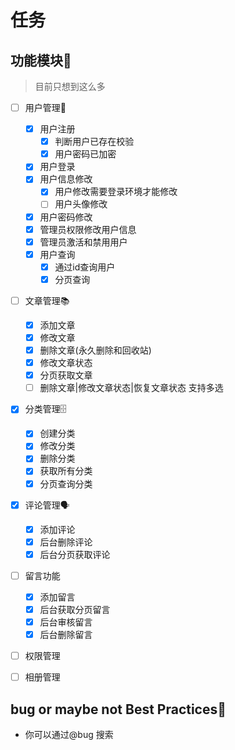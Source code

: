# 任务

## 功能模块🚀

> 目前只想到这么多

- [ ] 用户管理👥
    - [x] 用户注册
        - [x] 判断用户已存在校验
        - [x] 用户密码已加密
    - [x] 用户登录
    - [x] 用户信息修改
        - [x] 用户修改需要登录环境才能修改
        - [ ] 用户头像修改
    - [x]  用户密码修改
    - [x] 管理员权限修改用户信息
    - [x] 管理员激活和禁用用户
    - [x] 用户查询
        - [x] 通过id查询用户
        - [x] 分页查询
- [ ] 文章管理📚
    - [x] 添加文章
    - [x] 修改文章
    - [x] 删除文章(永久删除和回收站)
    - [x] 修改文章状态
    - [x] 分页获取文章
    - [ ] 删除文章|修改文章状态|恢复文章状态 支持多选
- [x] 分类管理🗄️
    - [X] 创建分类
    - [x] 修改分类
    - [x] 删除分类
    - [x] 获取所有分类
    - [x] 分页查询分类
- [x] 评论管理🗣️
    - [x] 添加评论
    - [x] 后台删除评论
    - [x] 后台分页获取评论
- [ ] 留言功能
    - [x] 添加留言
    - [x] 后台获取分页留言
    - [x] 后台审核留言
    - [x] 后台删除留言
- [ ] 权限管理
- [ ] 相册管理


## bug or maybe not Best Practices🐛

+ 你可以通过@bug 搜索